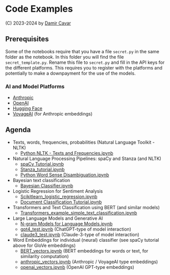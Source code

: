# Code Examples

(C) 2023-2024 by [Damir Cavar](http://damir.cavar.me/)


## Prerequisites

Some of the notebooks require that you have a file `secret.py` in the same folder as the notebook. In this folder you will find the file `secret_template.py`. Rename this file to `secret.py` and fill in the API keys for the different platforms. This requires you to register with the platforms and potentially to make a downpayment for the use of the models.

### AI and Model Platforms

- [Anthropic](https://support.anthropic.com/en/articles/8114521-how-can-i-access-the-anthropic-api)
- [OpenAI](https://openai.com/index/openai-api/)
- [Hugging Face](https://huggingface.co/docs/api-inference/en/index)
- [VoyageAI](https://www.voyageai.com/) (for Anthropic embeddings)


## Agenda

- Texts, words, frequencies, probabilities (Natural Language Toolkit - NLTK)
	- [Python NLTK - Texts and Frequencies.ipynb](Python+NLTK+-+Texts+and+Frequencies.ipynb)
- Natural Language Processing Pipelines: spaCy and Stanza (and NLTK)
	- [spaCy Tutorial.ipynb](spaCy+Tutorial.ipynb)
	- [Stanza_tutorial.ipynb](Stanza_tutorial.ipynb)
	- [Python Word Sense Disambiguation.ipynb](Python+Word+Sense+Disambiguation.ipynb)
- Bayesian text classification
	- [Bayesian Classifier.ipynb](Bayesian+Classifier.ipynb)
- Logistic Regression for Sentiment Analysis
	- [Scikitlearn_logistic_regression.ipynb](Scikitlearn_logistic_regression.ipynb)
	- [Document Classification Tutorial.ipynb](Document+Classification+Tutorial.ipynb)
- Transformers and Text Classification using BERT (and similar models)
	- [Transformers_example_simple_text_classification.ipynb](Transformers_example_simple_text_classification.ipynb)
- Large Language Models and Generative AI
	- [N-gram Models for Language Models.ipynb](N-gram+Models+for+Language+Models.ipynb)
	- [gpt4_test.ipynb](gpt4_test.ipynb) (ChatGPT-type of model interaction)
	- [claude3_test.ipynb](claude3_test.ipynb) (Claude-3-type of model interaction)
- Word Embeddings for individual (neural) classifier (see spaCy tutorial above for GloVe embeddings)
	- [BERT_vectors.ipynb](BERT_vectors.ipynb) (BERT embeddings for words or text, for similarity computation)
	- [anthropic_vectors.ipynb](anthropic_vectors.ipynb) (Anthropic / VoyageAI type embeddings)
	- [openai_vectors.ipynb](openai_vectors.ipynb) (OpenAI GPT-type embeddings)
